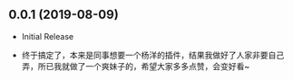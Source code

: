 
## 0.0.1 (2019-08-09)

* Initial Release

* 终于搞定了，本来是同事想要一个杨洋的插件，结果我做好了人家非要自己弄，所已我就做了一个爽妹子的，希望大家多多点赞，会变好看~